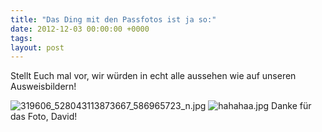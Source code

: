```yaml
---
title: "Das Ding mit den Passfotos ist ja so:"
date: 2012-12-03 00:00:00 +0000
tags: 
layout: post
---
```

Stellt Euch mal vor, wir würden in echt alle aussehen wie auf unseren Ausweisbildern!


<img src="/content/images/319606_528043113873667_586965723_n.jpg" alt="319606_528043113873667_586965723_n.jpg" />


<img src="/content/images/hahahaa.jpg" alt="hahahaa.jpg" />
Danke für das Foto, David!
